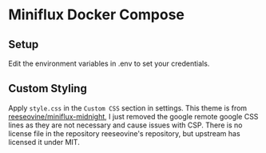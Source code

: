 # Miniflux Docker Compose

## Setup

Edit the environment variables in .env to set your credentials.

## Custom Styling

Apply `style.css` in the `Custom CSS` section in settings. This theme is from [reeseovine/miniflux-midnight](https://github.com/reeseovine/miniflux-midnight), I just removed the google remote google CSS lines as they are not necessary and cause issues with CSP. There is no license file in the repository reeseovine's repository, but upstream has licensed it under MIT.